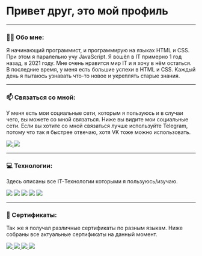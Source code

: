 # Привет друг, это мой профиль

---

### :man_technologist: Обо мне:

Я начинающий программист, и программирую на языках HTML и CSS. При этом я паралельно учу JavaScript. Я вошёл в IT примерно 1 год назад, в 2021 году. Мне очень нравится мир IT и я хочу в нём остаться. В последние время, у меня есть большие успехи в HTML и CSS. Каждый день я пытаюсь узнавать что-то новое и укреплять старые знания.

---

### :mailbox: Связаться со мной:

У меня есть мои социальные сети, которым я пользуюсь и в случаи чего, вы можете со мной связаться. Ниже вы видите мои социальные сети. Если вы хотите со мной связаться лучше используйте Telegram, потому что так я быстрее отвечаю, хотя VK тоже можно использовать.

<a href="https://t.me/Tsipa_Squeak" target="_blank">
      <img src="https://img.shields.io/badge/Telegram-333333?style=for-the-badge&logo=telegram&logoColor=blue"/>
</a>

<a href="https://vk.com/id734933708" target="_blank">
      <img src="https://img.shields.io/badge/VK-333333?style=for-the-badge&logo=vk&logoColor=blue"/>
</a>

---

### :computer: Технологии:

Здесь описаны все IT-Технологии которыми я пользуюсь/изучаю.

<div>
  <img src="https://img.shields.io/badge/HTML-333333?style=for-the-badge&logo=html5&logoColor=red"/>
  <img src="https://img.shields.io/badge/CSS-333333?style=for-the-badge&logo=css3&logoColor=blue"/>
  <img src="https://img.shields.io/badge/JavaScript-333333?style=for-the-badge&logo=javascript&logoColor=yellow"/>
  <img src="https://img.shields.io/badge/Linux-333333?style=for-the-badge&logo=linux&logoColor=white"/>
  <img src="https://img.shields.io/badge/Bash-333333?style=for-the-badge&logo=gnubash&logoColor=white"/>
</div>

---

### :medal_sports: Сертификаты:

Так же я получал различные сертификаты по разным языкам. Ниже собраны все актуальные сертификаты на данный момент.

<a href="https://ru.w3docs.com/quiz/certificate/6/70/1702576032/Igor%20Molchanov/638eacad3c2142533a8005ede7460199" target="_blank">
      <img src="https://img.shields.io/badge/W3Docs HTML-333333?style=for-the-badge&logo=testcafe&logoColor=green"/>
</a>

<a href="https://ru.w3docs.com/quiz/certificate/8/90/1702575421/Igor%20Molchanov/304c11f613bc42bfa56ad96c260670cf" target="_blank">
      <img src="https://img.shields.io/badge/W3Docs CSS-333333?style=for-the-badge&logo=testcafe&logoColor=green"/>
</a>

<a href="https://testdome.com/certificates/568bcae155464db5824e2eccd0608fc8" target="_blank">
      <img src="https://img.shields.io/badge/TestDome HTML/CSS-333333?style=for-the-badge&logo=testcafe&logoColor=green"/>
</a>

<a href="https://www.testdome.com/certificates/f33633e8c4a640fe8fac38ebcd48a87f" target="_blank">
      <img src="https://img.shields.io/badge/TestDome WebTesting-333333?style=for-the-badge&logo=testcafe&logoColor=green"/>
</a>

<!--
**TsipaPte/TsipaPte** is a ✨ _special_ ✨ repository because its `README.md` (this file) appears on your GitHub profile.

Here are some ideas to get you started:

- 🔭 I’m currently working on ...
- 🌱 I’m currently learning ...
- 👯 I’m looking to collaborate on ...
- 🤔 I’m looking for help with ...
- 💬 Ask me about ...
- 📫 How to reach me: ...
- 😄 Pronouns: ...
- ⚡ Fun fact: ...
-->
